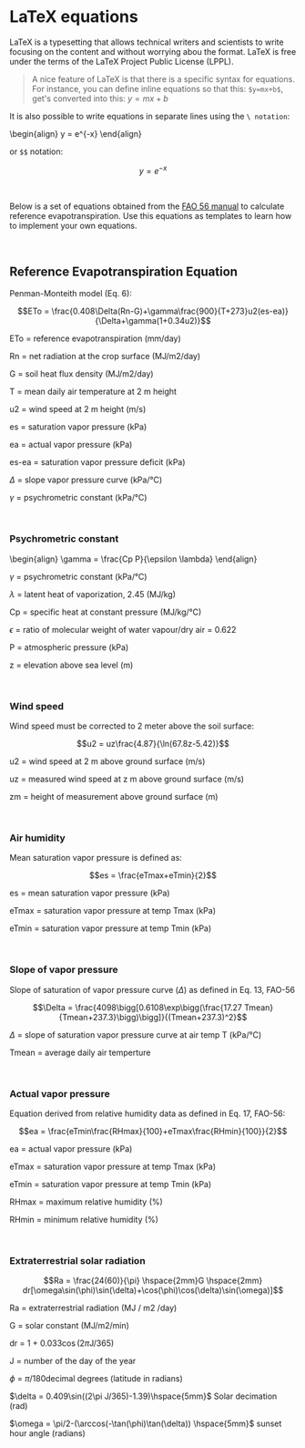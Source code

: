 <script src='https://cdnjs.cloudflare.com/ajax/libs/mathjax/2.7.5/MathJax.js?config=TeX-MML-AM_CHTML' async></script>

# LaTeX equations

LaTeX is a typesetting that allows technical writers and scientists to write focusing on the content and without worrying abou the format. LaTeX is free under the terms of the LaTeX Project Public License (LPPL).

>A nice feature of LaTeX is that there is a specific syntax for equations. For instance, you can define inline equations so that this: `$y=mx+b$`, get's converted into this: $y=mx+b$

It is also possible to write equations in separate lines using the `\ notation`:

\begin{align}
y = e^{-x}
\end{align}

or `$$` notation:

$$y = e^{-x}$$

<br/>

Below is a set of equations obtained from the [FAO 56 manual](http://www.fao.org/docrep/X0490E/X0490E00.htm) to calculate reference evapotranspiration. Use this equations as templates to learn how to implement your own equations.

<br/>

## Reference Evapotranspiration Equation

Penman-Monteith model (Eq. 6):

$$ETo = \frac{0.408\Delta(Rn-G)+\gamma\frac{900}{T+273}u2(es-ea)}{\Delta+\gamma(1+0.34u2)}$$

ETo   = reference evapotranspiration (mm/day)

Rn    = net radiation at the crop surface (MJ/m2/day)

G     = soil heat flux density (MJ/m2/day)

T     = mean daily air temperature at 2 m height

u2    = wind speed at 2 m height (m/s)

es    = saturation vapor pressure (kPa)

ea    = actual vapor pressure (kPa)

es-ea = saturation vapor pressure deficit (kPa)

$\Delta$ = slope vapor pressure curve (kPa/°C)

$\gamma$ = psychrometric constant (kPa/°C)


<br/>

    
### Psychrometric constant  

\begin{align}
\gamma = \frac{Cp P}{\epsilon \lambda}
\end{align}

$\gamma$ = psychrometric constant (kPa/°C)

$\lambda$ = latent heat of vaporization, 2.45 (MJ/kg)

Cp = specific heat at constant pressure (MJ/kg/°C)

$\epsilon$ = ratio of molecular weight of water vapour/dry air = 0.622

P = atmospheric pressure (kPa)

z = elevation above sea level (m)


<br/>


### Wind speed 

Wind speed must be corrected to 2 meter above the soil surface:

$$u2 = uz\frac{4.87}{\ln(67.8z-5.42)}$$ 

u2 = wind speed at 2 m above ground surface (m/s)

uz = measured wind speed at z m above ground surface (m/s)

zm = height of measurement above ground surface (m)



<br/>


### Air humidity

Mean saturation vapor pressure is defined as:

$$es = \frac{eTmax+eTmin}{2}$$                                              

es = mean saturation vapor pressure (kPa)

eTmax = saturation vapor pressure at temp Tmax (kPa)

eTmin = saturation vapor pressure at temp Tmin (kPa)


<br/>


### Slope of vapor pressure
Slope of saturation of vapor pressure curve ($\Delta$) as defined in Eq. 13, FAO-56

$$\Delta = \frac{4098\bigg[0.6108\exp\bigg(\frac{17.27 Tmean}{Tmean+237.3}\bigg)\bigg]}{(Tmean+237.3)^2}$$   

$\Delta$ = slope of saturation vapor pressure curve at air temp T (kPa/°C)

Tmean = average daily air temperture

<br/>

### Actual vapor pressure 
Equation derived from relative humidity data as defined in Eq. 17, FAO-56:

$$ea = \frac{eTmin\frac{RHmax}{100}+eTmax\frac{RHmin}{100}}{2}$$ 

ea = actual vapor pressure (kPa)

eTmax = saturation vapor pressure at temp Tmax (kPa)

eTmin = saturation vapor pressure at temp Tmin (kPa)

RHmax = maximum relative humidity (%)

RHmin = minimum relative humidity (%)

<br/>

### Extraterrestrial solar radiation

$$Ra = \frac{24(60)}{\pi} \hspace{2mm}G \hspace{2mm} dr[\omega\sin(\phi)\sin(\delta)+\cos(\phi)\cos(\delta)\sin(\omega)]$$

Ra = extraterrestrial radiation (MJ / m2 /day)

G = solar constant (MJ/m2/min)   

dr = 1 + 0.033$\cos$(2$\pi$J/365)

J = number of the day of the year   

$\phi$ = $\pi$/180decimal degrees  (latitude in radians)     

$\delta = 0.409\sin((2\pi J/365)-1.39)\hspace{5mm}$ Solar decimation (rad)

$\omega = \pi/2-(\arccos(-\tan(\phi)\tan(\delta)) \hspace{5mm}$ sunset hour angle (radians)
